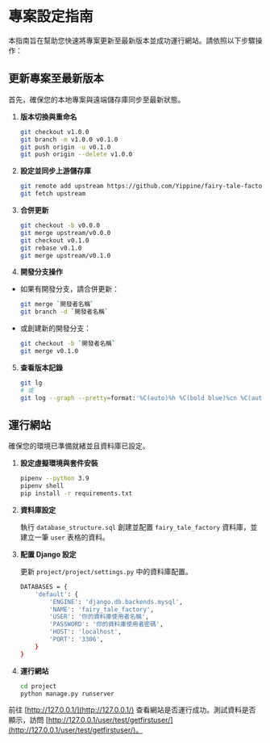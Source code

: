 # 專案設定指南

本指南旨在幫助您快速將專案更新至最新版本並成功運行網站。請依照以下步驟操作：

## 更新專案至最新版本

首先，確保您的本地專案與遠端儲存庫同步至最新狀態。

1. **版本切換與重命名**

    ```bash
    git checkout v1.0.0
    git branch -m v1.0.0 v0.1.0
    git push origin -u v0.1.0
    git push origin --delete v1.0.0
    ```

2. **設定並同步上游儲存庫**

    ```bash
    git remote add upstream https://github.com/Yippine/fairy-tale-factory
    git fetch upstream
    ```

3. **合併更新**

    ```bash
    git checkout -b v0.0.0
    git merge upstream/v0.0.0
    git checkout v0.1.0
    git rebase v0.1.0
    git merge upstream/v0.1.0
    ```

4. **開發分支操作**

- 如果有開發分支，請合併更新：

    ```bash
    git merge `開發者名稱`
    git branch -d `開發者名稱`
    ```

- 或創建新的開發分支：

    ```bash
    git checkout -b `開發者名稱`
    git merge v0.1.0
    ```

5. **查看版本記錄**

    ```bash
    git lg
    # 或
    git log --graph --pretty=format:'%C(auto)%h %C(bold blue)%cn %C(auto)%s %C(bold green)%cr'
    ```

## 運行網站

確保您的環境已準備就緒並且資料庫已設定。

1. **設定虛擬環境與套件安裝**

    ```bash
    pipenv --python 3.9
    pipenv shell
    pip install -r requirements.txt
    ```

2. **資料庫設定**

    執行 `database_structure.sql` 創建並配置 `fairy_tale_factory` 資料庫，並建立一筆 `user` 表格的資料。

3. **配置 Django 設定**

    更新 `project/project/settings.py` 中的資料庫配置。

    ```bash
    DATABASES = {
        'default': {
            'ENGINE': 'django.db.backends.mysql',
            'NAME': 'fairy_tale_factory',
            'USER': '你的資料庫使用者名稱',
            'PASSWORD': '你的資料庫使用者密碼',
            'HOST': 'localhost',
            'PORT': '3306',
        }
    }
    ```

4. **運行網站**

    ```bash
    cd project
    python manage.py runserver
    ```

前往 [http://127.0.0.1/](http://127.0.0.1/) 查看網站是否運行成功。測試資料是否顯示，訪問 [http://127.0.0.1/user/test/getfirstuser/](http://127.0.0.1/user/test/getfirstuser/)。
